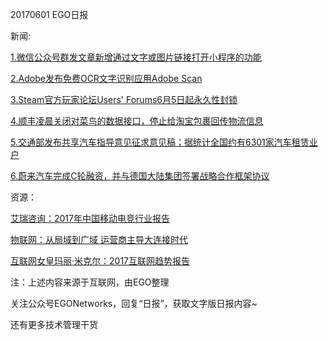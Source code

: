 20170601 EGO日报

新闻:

[1.微信公众号群发文章新增通过文字或图片链接打开小程序的功能](http://tech.qq.com/a/20170601/019946.htm)

[2.Adobe发布免费OCR文字识别应用Adobe Scan](https://news.cnblogs.com/n/570627/)

[3.Steam官方玩家论坛Users' Forums6月5日起永久性封锁](https://news.cnblogs.com/n/570558/)

[4.顺丰凌晨关闭对菜鸟的数据接口，停止给淘宝包裹回传物流信息](http://www.pingwest.com/wire/sf-cainiao/)

[5.交通部发布共享汽车指导意见征求意见稿；据统计全国约有6301家汽车租赁业户](http://tech.qq.com/a/20170601/035971.htm)

[6.蔚来汽车完成C轮融资，并与德国大陆集团签署战略合作框架协议](https://www.leiphone.com/news/201706/iG5xm1G1DWP8CqPN.html)

资源：

[艾瑞咨询：2017年中国移动电竞行业报告](http://www.199it.com/archives/596724.html)

[物联网：从局域到广域 运营商主导大连接时代](http://www.199it.com/archives/597217.html)

[互联网女皇玛丽·米克尔：2017互联网趋势报告](http://tech.qq.com/a/20170601/009038.htm#p=1)

注：上述内容来源于互联网，由EGO整理

关注公众号EGONetworks，回复“日报”，获取文字版日报内容~

还有更多技术管理干货
